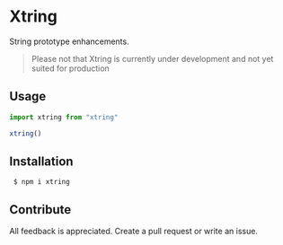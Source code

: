 # Xtring

String prototype enhancements.

> Please not that Xtring is currently under development and not yet suited for production

## Usage



```js
import xtring from "xtring"

xtring()
```

## Installation

```shell
 $ npm i xtring
```

## Contribute

All feedback is appreciated. Create a pull request or write an issue.
